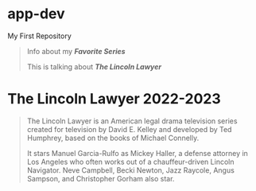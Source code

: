 # app-dev
My First Repository
>
> Info about my ***Favorite Series***
>
> This is talking about ***The Lincoln Lawyer***
>
# The Lincoln Lawyer 2022-2023
>
>The Lincoln Lawyer is an American legal drama television series created for television by David E. Kelley and developed by Ted Humphrey, based on the books of Michael Connelly.
>
>It stars Manuel Garcia-Rulfo as Mickey Haller, a defense attorney in Los Angeles who often works out of a chauffeur-driven Lincoln Navigator. Neve Campbell, Becki Newton, Jazz Raycole, Angus Sampson, and Christopher Gorham also star.
